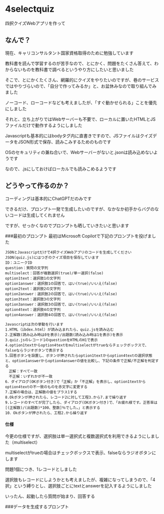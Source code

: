 # 4selectquiz
四択クイズWebアプリを作って

## なんで？
現在、キャリコンサルタント国家資格取得のために勉強しています

教科書を読んで学習するのが苦手なので、とにかく、問題をたくさん答えて、わからないものを教科書で調べるというやり方にしたいと思いました

そこで、とにかくたくさん、網羅的にクイズをやりたいのですが、巷のサービスではやりづらいので、「自分で作ってみるか」と、お盆休みなので取り組んでみました

ノーコード、ローコードなども考えましたが、「すぐ動かせられる」ことを優先にしました

それと、立ち上がりではWebサーバーも不要で、ローカルに置いたHTMLとJSファイルだけで動作するようにしました

Javascriptも基本的にはbodyタグ内に直書きですので、JSファイルはクイズデータをJSON形式で保存、読みこみするためのものです

OSのセキュリティの兼ね合いで、Webサーバーがないと.jsonは読み込めないようです

なので、.jsにしておけばローカルでも読みこめるようです

## どうやって作るのか？
コーディングは基本的にChatGPTだのみです

できるだけ、プロンプト一発で生成したいのですが、なかなか初手からバグのないコードは生成してくれません

ですが、せっかくなのでプロンプトも晒していきたいと思います

###最初のプロンプト
最初はMicrosoft Copilotで下記のプロンプトを投げました
```
JSONとJavascriptだけで4択クイズWebアプリのコードを生成してください
JSON(quiz.js)にはつぎのクイズ項目を保存しています
ID：ユニークID
question：質問の文字列
multiselect：回答が複数選択(true)/単一選択(false)
option1text：選択肢1の文字列
option1answer：選択肢1の回答で、はい(true)/いいえ(false)
option2text：選択肢2の文字列
option2answer：選択肢2の回答で、はい(true)/いいえ(false)
option3text：選択肢3の文字列
option3answer：選択肢3の回答で、はい(true)/いいえ(false)
option4text：選択肢4の文字列
option4answer：選択肢4の回答で、はい(true)/いいえ(false)

Javascriptは次の挙動を行います
1.HTML（ibdex.html）が読み込まれたら、quiz.jsを読み込む
2.正解数(読み込み時は0を表示)/出題数(読み込み時は1を表示)を表示
3.quiz.jsのレコード1のquestionをHTMLのH1で表示
4.option1textからoption4textをmultiselectがtrueならチェックボックスで、falseならラジオボタンで表示する
5.回答ボタンを設置し、ボタンが押されたらoption1textからoption4textの選択状態と、option1answerからoption4answerの値を比較し、下記の条件で正解/不正解を判定する
　正解：すべて一致
　不正解：いずれかが不一致
6．ダイアログ(OKボタン付き)で「正解」か「不正解」を表示し、option1textからoption4textの不一致のものを赤文字に変更する
7.正解の場合は、正解数の値をプラス1する
8.Okボタンが押されたら、レコード2に対して工程3.から7.まで繰り返す
9.レコードのすべてが完了したら、ダイアログ(OKボタン付き)で、「お疲れ様です。正答率は[(正解数)/(出題数)*100、整数]％でした。」と表示する
10．Okボタンが押されたら、工程2.から繰り返す
```
#### 仕様
今更の仕様ですが、選択肢は単一選択式と複数選択式を利用できるようにしました（multiselect）

multiselectがtrueの場合はチェックボックスで表示、falseならラジオボタンにします

問題1個につき、1レコードとしました

選択肢もレコードにしようかとも考えましたが、複雑になってしまうので、「4択」という縛りとし、選択肢ごとにtextとanswerを記入するようにしました

いったん、起動したら質問が始まり、回答する

###データを生成するプロンプト



